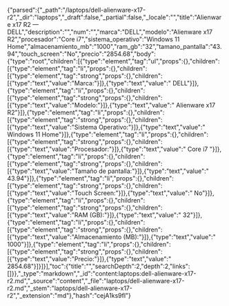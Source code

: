 {"parsed":{"_path":"/laptops/dell-alienware-x17-r2","_dir":"laptops","_draft":false,"_partial":false,"_locale":"","title":"Alienware x17 R2 — DELL","description":"","num":"","marca":"DELL","modelo":"Alienware x17 R2","procesador":"Core i7","sistema_operativo":"Windows 11 Home","almacenamiento_mb":"1000","ram_gb":"32","tamano_pantalla":"43.94","touch_screen":"No","precio":"2854.68","body":{"type":"root","children":[{"type":"element","tag":"ul","props":{},"children":[{"type":"element","tag":"li","props":{},"children":[{"type":"element","tag":"strong","props":{},"children":[{"type":"text","value":"Marca:"}]},{"type":"text","value":" DELL"}]},{"type":"element","tag":"li","props":{},"children":[{"type":"element","tag":"strong","props":{},"children":[{"type":"text","value":"Modelo:"}]},{"type":"text","value":" Alienware x17 R2"}]},{"type":"element","tag":"li","props":{},"children":[{"type":"element","tag":"strong","props":{},"children":[{"type":"text","value":"Sistema Operativo:"}]},{"type":"text","value":" Windows 11 Home"}]},{"type":"element","tag":"li","props":{},"children":[{"type":"element","tag":"strong","props":{},"children":[{"type":"text","value":"Procesador:"}]},{"type":"text","value":" Core i7 "}]},{"type":"element","tag":"li","props":{},"children":[{"type":"element","tag":"strong","props":{},"children":[{"type":"text","value":"Tamaño de pantalla:"}]},{"type":"text","value":" 43.94"}]},{"type":"element","tag":"li","props":{},"children":[{"type":"element","tag":"strong","props":{},"children":[{"type":"text","value":"Touch Screen:"}]},{"type":"text","value":" No"}]},{"type":"element","tag":"li","props":{},"children":[{"type":"element","tag":"strong","props":{},"children":[{"type":"text","value":"RAM (GB):"}]},{"type":"text","value":" 32"}]},{"type":"element","tag":"li","props":{},"children":[{"type":"element","tag":"strong","props":{},"children":[{"type":"text","value":"Almacenamiento (MB):"}]},{"type":"text","value":" 1000"}]},{"type":"element","tag":"li","props":{},"children":[{"type":"element","tag":"strong","props":{},"children":[{"type":"text","value":"Precio:"}]},{"type":"text","value":" 2854.68"}]}]}],"toc":{"title":"","searchDepth":2,"depth":2,"links":[]}},"_type":"markdown","_id":"content:laptops:dell-alienware-x17-r2.md","_source":"content","_file":"laptops/dell-alienware-x17-r2.md","_stem":"laptops/dell-alienware-x17-r2","_extension":"md"},"hash":"cejA1ks9fl"}